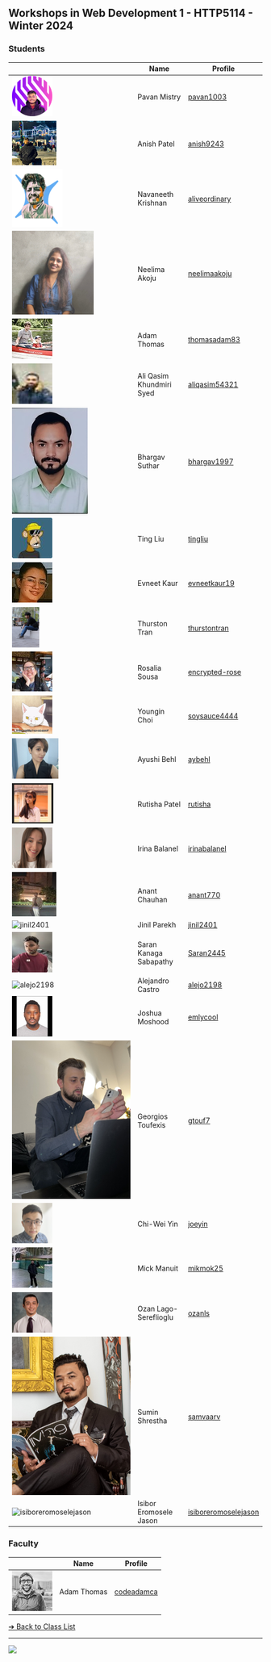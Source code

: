 <style>@import url("//readme.codeadam.ca/readme.css");</style>

## Workshops in Web Development 1 - HTTP5114 - Winter 2024

### Students

|                                          | Name        | Profile                               |
| ---------------------------------------- | ----------- | ------------------------------------- |
| ![pavan1003](images/pavan_1003.png) | Pavan Mistry | [pavan1003](students/pavan1003) |
| ![anish9243](images/anish-9243.jpg) | Anish Patel | [anish9243](students/anish9243) |
| ![aliveordinary](images/aliveordinary.png) | Navaneeth Krishnan | [aliveordinary](students/aliveordinary.markdown) |
| ![neelimaakoju](images/neelimaakoju.png) | Neelima Akoju |[neelimaakoju](students/neelimaakoju.markdown) |
| ![thomasadam83](images/thomasadam83.jpg) | Adam Thomas | [thomasadam83](students/thomasadam83) |
| ![aliqasim54321](images/aliqasim54321%20(1).jpg) | Ali Qasim Khundmiri Syed | [aliqasim54321](students/aliqasim54321) |
| ![bhargav1997](images/bhargav1997.jpeg) | Bhargav Suthar | [bhargav1997](students/bhargav1997) |
| ![tingliu](images/unlimitedting.jpg)     | Ting Liu    | [tingliu](students/unlimitedting.markdown)      |
| ![evneetkaur19](images/evneetkaur19.jpg) | Evneet Kaur | [evneetkaur19](students/Evneetkaur19) |
| ![thurstontran](images/thurstontran.png) | Thurston Tran | [thurstontran](students/thurstontran) |
| ![encrypted-rose](images/encryptedrose.jpg) |Rosalia Sousa | [encrypted-rose](students/encryptedrose..markdown)|
| ![soysauce4444](images/soysauce4444.png) | Youngin Choi | [soysauce4444](students/soysauce4444) |
| ![aybehl](images/aybehl.png) | Ayushi Behl | [aybehl](students/ayushibehl.markdown) |
| ![rutisha](images/Rutisha%20Patel.png)   | Rutisha Patel | [rutisha](students/rutisha.markdown)  |
| ![irinabalanel](images/irinabalanel.jpg) | Irina Balanel | [irinabalanel](students/irinabalanel.markdown) |
| ![anant770](images/anantchauhan.jpeg) | Anant Chauhan | [anant770](students/anant770git) |
| ![jinil2401](images/jinil(1).jpg) | Jinil Parekh | [jinil2401](students/jinil2401) |
| ![Saran2445](images/Saran2445.jpg) | Saran Kanaga Sabapathy | [Saran2445](students/Saran2445) |
| ![alejo2198](images/alejo2198.jpg) | Alejandro Castro | [alejo2198](students/alejo2198) |
| ![emlycool](images/emlycool.jpg) | Joshua Moshood | [emlycool](students/emlycool) |
| ![gtouf7](images/gtouf7.JPEG)      | Georgios Toufexis | [gtouf7](students/gtouf7) |
| ![joeyin](images/joeyin.png) | Chi-Wei Yin | [joeyin](students/joeyin) |
| ![mikmok25](images/mikmok25.jpg) | Mick Manuit | [mikmok25](student/mikmok25) |
| ![ozanls](images/ozanls.png) | Ozan Lago-Sereflioglu | [ozanls](students/ozanls.markdown) |
| ![samvaarv](images/samvaarv.jpg) | Sumin Shrestha | [samvaarv](students/samvaarv) |
| ![isiboreromoselejason](images/IsiborEromosele1) | Isibor Eromosele Jason | [isiboreromoselejason](students/isiboreromoselejason.markdown) |

### Faculty

|                                       | Name        | Profile                          |
| ------------------------------------- | ----------- | -------------------------------- |
| ![Adam Thomas](images/codeadamca.png) | Adam Thomas | [codeadamca](faculty/codeadamca) |


[&#10132; Back to Class List](/)

---

<a href="https://brickmmo.com">
<img src="https://brickmmo.com/images/brickmmo-logo-horizontal.jpg" width="100">
</a>
